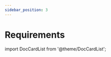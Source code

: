 ```yaml
---
sidebar_position: 3
---
```


# Requirements

import DocCardList from '@theme/DocCardList';

<DocCardList />

